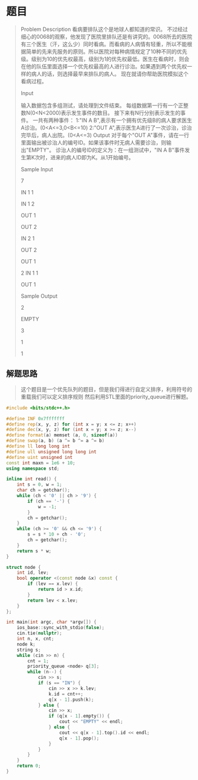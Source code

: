 # 题目
> Problem Description
看病要排队这个是地球人都知道的常识。
不过经过细心的0068的观察，他发现了医院里排队还是有讲究的。0068所去的医院有三个医生（汗，这么少）同时看病。而看病的人病情有轻重，所以不能根据简单的先来先服务的原则。所以医院对每种病情规定了10种不同的优先级。级别为10的优先权最高，级别为1的优先权最低。医生在看病时，则会在他的队伍里面选择一个优先权最高的人进行诊治。如果遇到两个优先权一样的病人的话，则选择最早来排队的病人。
> 现在就请你帮助医院模拟这个看病过程。
> 
>Input
>
>输入数据包含多组测试，请处理到文件结束。
每组数据第一行有一个正整数N(0<N<2000)表示发生事件的数目。
接下来有N行分别表示发生的事件。
一共有两种事件：
1:"IN A B",表示有一个拥有优先级B的病人要求医生A诊治。(0<A<=3,0<B<=10)
2:"OUT A",表示医生A进行了一次诊治，诊治完毕后，病人出院。(0<A<=3)
Output
对于每个"OUT A"事件，请在一行里面输出被诊治人的编号ID。如果该事件时无病人需要诊治，则输出"EMPTY"。
诊治人的编号ID的定义为：在一组测试中，"IN A B"事件发生第K次时，进来的病人ID即为K。从1开始编号。
>
>
>Sample Input
>
>7
>
>IN 1 1
>
>IN 1 2
>
>OUT 1
>
>OUT 2
>
>IN 2 1
>
>OUT 2
>
>OUT 1
>
>2
>IN 1 1
>
>OUT 1
> 
>
>Sample Output
>
>2
>
>EMPTY
>
>3
>
>1
>
>1
 
## 解题思路
> 这个题目是一个优先队列的题目，但是我们得进行自定义排序，利用符号的重载我们可以定义排序规则
> 然后利用STL里面的priority_queue进行解题。

```cpp
#include <bits/stdc++.h>

#define INF 0x7fffffff
#define rep(x, y, z) for (int x = y; x <= z; x++)
#define dec(x, y, z) for (int x = y; x >= z; x--)
#define format(a) memset (a, 0, sizeof(a))
#define swap(a, b) (a ^= b ^= a ^= b)
#define ll long long int
#define ull unsigned long long int 
#define uint unsigned int
const int maxn = 1e6 + 10;
using namespace std;

inline int read() {
	int s = 0, w = 1;
	char ch = getchar();
	while (ch < '0' || ch > '9') {
		if (ch == '-') {
			w = -1;
		}
		ch = getchar();
	}
	while (ch >= '0' && ch <= '9') {
		s = s * 10 + ch - '0';
		ch = getchar();
	}
	return s * w;
}

struct node {
	int id, lev;
	bool operator <(const node &x) const {
		if (lev == x.lev) {
			return id > x.id;
		}
		return lev < x.lev;
	}
};

int main(int argc, char *argv[]) {
	ios_base::sync_with_stdio(false);
	cin.tie(nullptr);
	int n, x, cnt;
	node k;
	string s;
	while (cin >> n) {
		cnt = 1;
		priority_queue <node> q[3];
		while (n--) {
			cin >> s;
			if (s == "IN") {
				cin >> x >> k.lev;
				k.id = cnt++;
				q[x - 1].push(k);
			} else {
				cin >> x;
				if (q[x - 1].empty()) {
					cout << "EMPTY" << endl;
				} else {
					cout << q[x - 1].top().id << endl;
					q[x - 1].pop();
				}
			}
		}
	}
	return 0;
}
```
